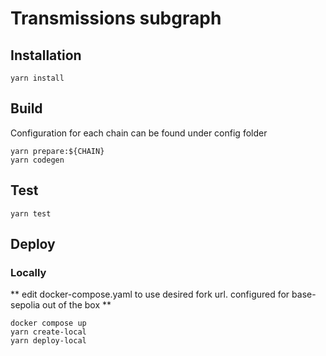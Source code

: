 # Transmissions subgraph

## Installation

```
yarn install
```

## Build

Configuration for each chain can be found under config folder

```
yarn prepare:${CHAIN}
yarn codegen
```

## Test

```
yarn test
```


## Deploy

### Locally

** edit docker-compose.yaml to use desired fork url. configured for base-sepolia out of the box **

```
docker compose up
yarn create-local
yarn deploy-local
```

